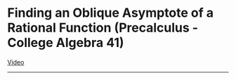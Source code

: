 # Finding an Oblique Asymptote of a Rational Function (Precalculus - College Algebra 41)

[Video](https://www.youtube.com/watch?v=NVhaVk4wNu8)

---
